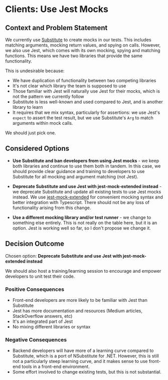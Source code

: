 # Clients: Use Jest Mocks

## Context and Problem Statement

<!-- Give a background of the problem this ADR addresses as well as a history of previous attempts to fix, if known -->
We currently use [Substitute](https://www.npmjs.com/package/@fluffy-spoon/substitute) to create mocks in our tests. This includes matching arguments, mocking return values, and spying on calls. However, we also use Jest, which comes with its own mocking, spying and matching functions. This means we have two libraries that provide the same functionality.

This is undesirable because:

* We have duplication of functionality between two competing libraries
* It's not clear which library the team is supposed to use
* Those familiar with Jest will naturally use Jest for their mocks, which is not the pattern we currently follow
* Substitute is less well-known and used compared to Jest, and is another library to learn
* It requires that we mix syntax, particularly for assertions: we use Jest's `expect` to assert the test result, but we use Substitute's `Arg` to match arguments within mock calls.

We should just pick one.

## Considered Options

* **Use Substitute and ban developers from using Jest mocks** - we keep both libraries and continue to use them both in tandem. In this case, we should provide clear guidance and training to developers to use Substitute for all mocking and argument matching (not Jest).

* **Deprecate Substitute and use Jest with jest-mock-extended instead** - we deprecate Substitute and update all existing tests to use Jest mocks instead. We use [jest-mock-extended](https://github.com/marchaos/jest-mock-extended/) for convenient mocking syntax and better integration with Typescript. There should not be any loss of functionality arising from this change.

* **Use a different mocking library and/or test runner** - we change to something else entirely. This is not really on the table here, but it is an option. Jest is working well so far, so I don't propose we change it.

## Decision Outcome

Chosen option: **Deprecate Substitute and use Jest with jest-mock-extended instead**

We should also host a training/learning session to encourage and empower developers to unit test their code.

### Positive Consequences
* Front-end developers are more likely to be familiar with Jest than Substitute
* Jest has more documentation and resources (Medium articles, StackOverflow answers, etc)
* It's an integrated part of Jest
* No mixing different libraries or syntax

### Negative Consequences
* Backend developers will have more of a learning curve compared to Substitute, which is a port of NSubstitute for .NET. However, this is still not a particularly steep learning curve, and it makes sense to use front-end tools in a front-end environment.
* Some effort involved to change existing tests, but this is not substantial.
